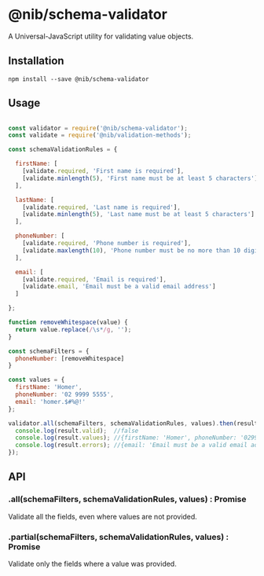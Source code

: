# @nib/schema-validator

A Universal-JavaScript utility for validating value objects.

## Installation

    npm install --save @nib/schema-validator

## Usage

```javascript

const validator = require('@nib/schema-validator');
const validate = require('@nib/validation-methods');

const schemaValidationRules = {

  firstName: [
    [validate.required, 'First name is required'],
    [validate.minlength(5), 'First name must be at least 5 characters']
  ],

  lastName: [
    [validate.required, 'Last name is required'],
    [validate.minlength(5), 'Last name must be at least 5 characters']
  ],

  phoneNumber: [
    [validate.required, 'Phone number is required'],
    [validate.maxlength(10), 'Phone number must be no more than 10 digits']
  ],

  email: [
    [validate.required, 'Email is required'],
    [validate.email, 'Email must be a valid email address']
  ]

};

function removeWhitespace(value) {
  return value.replace(/\s*/g, '');
}

const schemaFilters = {
  phoneNumber: [removeWhitespace]
}

const values = {
  firstName: 'Homer',
  phoneNumber: '02 9999 5555',
  email: 'homer.$#%@!'
};

validator.all(schemaFilters, schemaValidationRules, values).then(result => {
  console.log(result.valid);  //false
  console.log(result.values); //{firstName: 'Homer', phoneNumber: '0299995555'}
  console.log(result.errors); //{email: 'Email must be a valid email address'}
});

```

## API

### .all(schemaFilters, schemaValidationRules, values) : Promise

Validate all the fields, even where values are not provided.

### .partial(schemaFilters, schemaValidationRules, values) : Promise

Validate only the fields where a value was provided.

